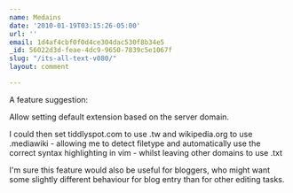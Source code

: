 ```yaml
---
name: Medains
date: '2010-01-19T03:15:26-05:00'
url: ''
email: 1d4af4cbf0f0d4ce304dac530f8b34e5
_id: 56022d3d-feae-4dc9-9650-7839c5e1067f
slug: "/its-all-text-v080/"
layout: comment

---
```


A feature suggestion:

Allow setting default extension based on the server domain.

I could then set tiddlyspot.com to use .tw and wikipedia.org to use .mediawiki - allowing me to detect filetype and automatically use the correct syntax highlighting in vim - whilst leaving other domains to use .txt

I'm sure this feature would also be useful for bloggers, who might want some slightly different behaviour for blog entry than for other editing tasks.
